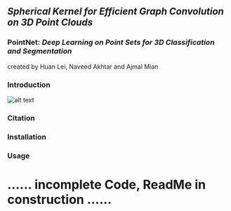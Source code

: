## *Spherical Kernel for Efficient Graph Convolution on 3D Point Clouds*
### PointNet: *Deep Learning on Point Sets for 3D Classification and Segmentation*
created by Huan Lei, Naveed Akhtar and Ajmal Mian

### Introduction
![alt text](https://github.com/hlei-ziyan/SPH3D-GCN/blob/master/image/intro_arch.png)

### Citation

### Installation


### Usage

# ...... incomplete Code, ReadMe in construction ......
